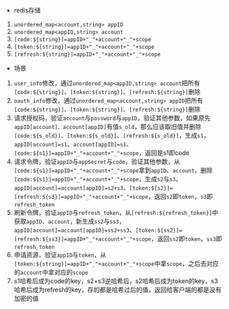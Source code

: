 * redis存储
1. `unordered_map<account,string> appID`
2. `unordered_map<appID,string> account`
3. `[code:${string}]=appID+"_"+account+"_"+scope`
4. `[token:${string}]=appID+"_"+account+"_"+scope`
5. `[refresh:${string}]=appID+"_"+account+"_"+scope`

* 场景
1. `user_info`修改，通过`unordered_map<appID,string> account`把所有`[code:${string}]`、`[token:${string}]`、`[refresh:${string}]`删除
2. `oauth_info`修改，通过`unordered_map<account,string> appID`把所有`[code:${string}]`、`[token:${string}]`、`[refresh:${string}]`删除
3. 请求授权码，验证`account`与`password`与`appID`，验证其他参数，如果原先`appID[account]、account[appID]`有值`s_old`，那么应该取旧值并删除`[code:${s_old}]`、`[token:${s_old}]`、`[refresh:${s_old}]`，生成`s1`，`appID[account]=s1`、`account[appID]=s1`、`[code:${s1}]=appID+"_"+account+"_"+scope`，返回是s1即code
4. 请求令牌，验证`appID`与`appSecret`与`code`，验证其他参数，从`[code:${s1}]=appID+"_"+account+"_"+scope`拿到`appID`、`account`，删除`[code:${s1}]=appID+"_"+account+"_"+scope`，生成`s2`与`s3`，`appID[account]=account[appID]=s2+s3`、`[token:${s2}]=[refresh:${s3}]=appID+"_"+account+"_"+scope`，返回`s2`即`token`，`s3`即`refresh_token`
5. 刷新令牌，验证`appID`与`refresh_token`，从`[refresh:${refresh_token}]`中获取`appID`、`account`，新生成`ss2`与`ss3`，`appID[account]=account[appID]=ss2+ss3`、`[token:${ss2}]=[refresh:${ss3}]=appID+"_"+account+"_"+scope`，返回`ss2`即`token`，`ss3`即`refresh_token`
6. 申请资源，验证`appID`与`token`，从`[token:${string}]=appID+"_"+account+"_"+scope`中拿`scope`，之后去对应的`account`中拿对应的`scope`
7. s1哈希后成为code的key，s2+s3逆哈希后，s2哈希后成为token的key，s3哈希后成为refresh的key，存的都是哈希过后的值，返回给客户端的都是没有加密的值